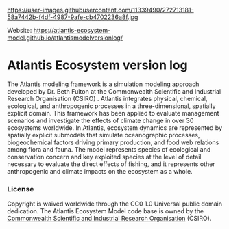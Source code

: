 https://user-images.githubusercontent.com/11339490/272713181-58a7442b-f4df-4987-9afe-cb4702236a8f.jpg
 
 
Website: https://atlantis-ecosystem-model.github.io/atlantismodelversionlog/
 
# Atlantis Ecosystem version log

The Atlantis modeling framework is a simulation modeling approach developed by Dr. Beth Fulton at the Commonwealth Scientific and Industrial Research Organisation (CSIRO) . Atlantis integrates physical, chemical, ecological, and anthropogenic processes in a three-dimensional, spatially explicit domain. This framework has been applied to evaluate management scenarios and investigate the effects of climate change in over 30 ecosystems worldwide. 
In Atlantis, ecosystem dynamics are represented by spatially explicit submodels that simulate oceanographic processes, biogeochemical factors driving primary production, and food web relations among flora and fauna. The model represents species of ecological and conservation concern and key exploited species at the level of detail necessary to evaluate the direct effects of fishing, and it represents other anthropogenic and climate impacts on the ecosystem as a whole.


### License

Copyright is waived worldwide through the CC0 1.0 Universal public domain dedication. The Atlantis Ecosystem Model code base is owned by the [Commonwealth Scientific and Industrial Research Organisation](https://research.csiro.au/atlantis) (CSIRO).

